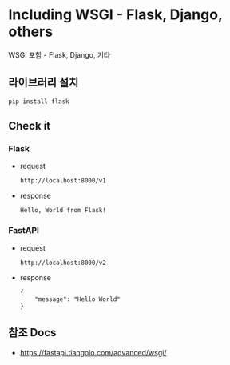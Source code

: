 # Including WSGI - Flask, Django, others

WSGI 포함 - Flask, Django, 기타


## 라이브러리 설치

```
pip install flask
```


## Check it

### Flask

- request
    ```
    http://localhost:8000/v1
    ```
- response
    ```
    Hello, World from Flask!
    ```

### FastAPI

- request
    ```
    http://localhost:8000/v2
    ```
- response
    ```
    {
        "message": "Hello World"
    }
    ```


## 참조 Docs

- https://fastapi.tiangolo.com/advanced/wsgi/
